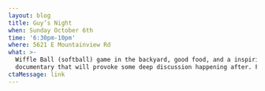 ```yaml
---
layout: blog
title: Guy’s Night
when: Sunday October 6th
time: '6:30pm-10pm'
where: 5621 E Mountainview Rd
what: >-
  Wiffle Ball (softball) game in the backyard, good food, and a inspiring
  documentary that will provoke some deep discussion happening after. Free! 
ctaMessage: link
---
```


